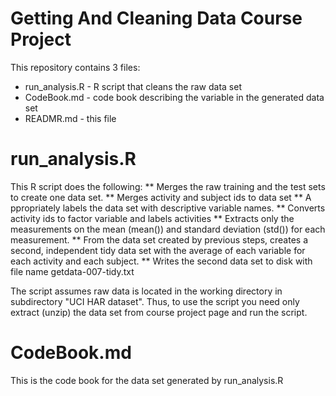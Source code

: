 Getting And Cleaning Data Course Project
========================================
This repository contains 3 files:
* run_analysis.R - R script that cleans the raw data set
* CodeBook.md - code book describing the variable in the generated data set
* READMR.md - this file

# run_analysis.R
This R script does the following:
** Merges the raw training and the test sets to create one data set.
** Merges activity and subject ids to data set
** A ppropriately labels the data set with descriptive variable names. 
** Converts activity ids to factor variable and labels activities
** Extracts only the measurements on the mean (mean()) and standard deviation (std()) for each measurement. 
** From the data set created by previous steps, creates a second, independent tidy data set with the average of each variable for each activity and each subject.
** Writes the second data set to disk with file name getdata-007-tidy.txt

The script assumes raw data is located in the working directory in subdirectory "UCI HAR dataset". 
Thus, to use the script you need only extract (unzip) the data set from course project page
and run the script.

# CodeBook.md
This is the code book for the data set generated by run_analysis.R
